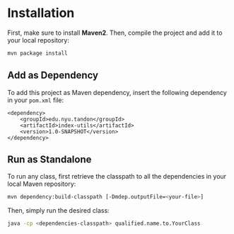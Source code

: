 # Installation

First, make sure to install **Maven2**. Then, compile the project and add it to your local repository:

```bash
mvn package install
```

## Add as Dependency

To add this project as Maven dependency, insert the following dependency in your `pom.xml` file:

```xmlorg.mockito
<dependency>
    <groupId>edu.nyu.tandon</groupId>
    <artifactId>index-utils</artifactId>
    <version>1.0-SNAPSHOT</version>
</dependency>
```

## Run as Standalone

To run any class, first retrieve the classpath to all the dependencies in your local Maven repository:

```bash
mvn dependency:build-classpath [-Dmdep.outputFile=<your-file>]
```

Then, simply run the desired class:

```bash
java -cp <dependencies-classpath> qualified.name.to.YourClass
```
